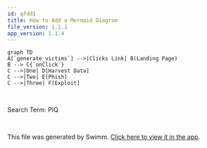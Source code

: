 ```yaml
---
id: qfdd1
title: How to Add a Mermaid Diagram
file_version: 1.1.1
app_version: 1.1.4
---
```


<!--MERMAID {width:100}-->
```mermaid
graph TD
A[`generate_victims`] -->|Clicks Link| B(Landing Page)
B --> C{`onClick`}
C -->|One| D[Harvest Data]
C -->|Two| E[Phish]
C -->|Three| F[Exploit]
```
<!--MCONTENT {content: "graph TD<br/>\nA\\[`generate_victims`<swm-token data-swm-token=\":monkey/infection_monkey/model/victim_host_generator.py:10:3:3:`    def generate_victims(self, chunk_size):`\"/>\\] \\-\\-\\>|Clicks Link| B(Landing Page)<br/>\nB \\-\\-\\> C{`onClick`<swm-token data-swm-token=\":monkey/monkey_island/cc/ui/src/components/ui-components/DropdownSelect.js:54:1:1:`  onClick: PropTypes.func`\"/>}<br/>\nC \\-\\-\\>|One| D\\[Harvest Data\\]<br/>\nC \\-\\-\\>|Two| E\\[Phish\\]<br/>\nC \\-\\-\\>|Three| F\\[Exploit\\]"} --->

<br/>

Search Term: PIQ

<br/>

This file was generated by Swimm. [Click here to view it in the app](https://app.swimm.io/repos/Z2l0aHViJTNBJTNBYmFja2VuZC1zd2ltbSUzQSUzQXJpY2FyZG9sb3Blemc=/docs/qfdd1).
